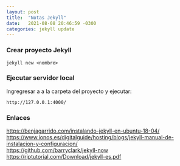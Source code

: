 ```yaml
---
layout: post
title:  "Notas Jekyll"
date:   2021-08-08 20:46:59 -0300
categories: jekyll update
---
```

### Crear proyecto Jekyll

    jekyll new <nombre>

### Ejecutar servidor local
Ingregresar a a la carpeta del proyecto y ejecutar:

    http://127.0.0.1:4000/

### Enlaces
https://benjagarrido.com/instalando-jekyll-en-ubuntu-18-04/  
https://www.ionos.es/digitalguide/hosting/blogs/jekyll-manual-de-instalacion-y-configuracion/  
https://github.com/barryclark/jekyll-now  
https://riptutorial.com/Download/jekyll-es.pdf  
